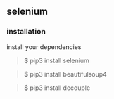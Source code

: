 ## selenium

### installation

install your dependencies

> $ pip3 install selenium

> $ pip3 install beautifulsoup4

> $ pip3 install decouple
